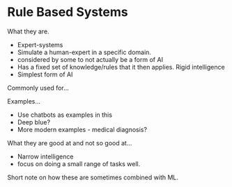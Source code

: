 # Rule Based Systems



What they are.

- Expert-systems
- Simulate a human-expert in a specific domain.
- considered by some to not actually be a form of AI
- Has a fixed set of knowledge/rules that it then applies. Rigid intelligence
- Simplest form of AI


Commonly used for...

Examples...

- Use chatbots as examples in this
- Deep blue?
- More modern examples - medical diagnosis?


What they are good at and not so good at...

- Narrow intelligence
- focus on doing a small range of tasks well.

Short note on how these are sometimes combined with ML.
